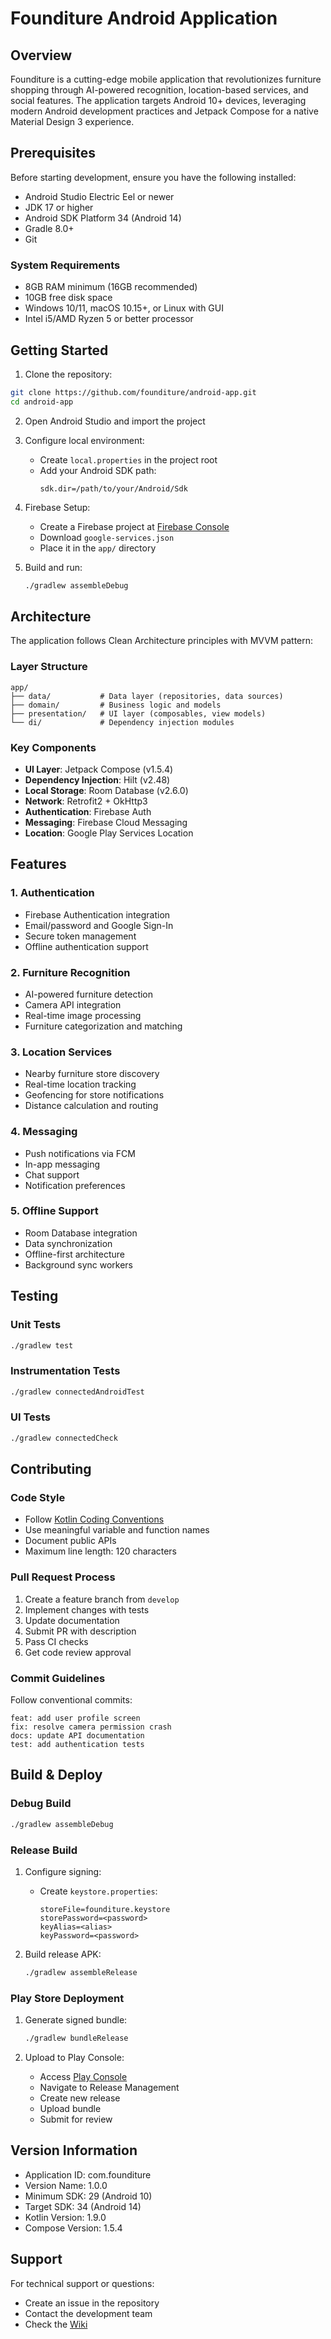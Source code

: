 # Founditure Android Application

## Overview

Founditure is a cutting-edge mobile application that revolutionizes furniture shopping through AI-powered recognition, location-based services, and social features. The application targets Android 10+ devices, leveraging modern Android development practices and Jetpack Compose for a native Material Design 3 experience.

## Prerequisites

Before starting development, ensure you have the following installed:

- Android Studio Electric Eel or newer
- JDK 17 or higher
- Android SDK Platform 34 (Android 14)
- Gradle 8.0+
- Git

### System Requirements

- 8GB RAM minimum (16GB recommended)
- 10GB free disk space
- Windows 10/11, macOS 10.15+, or Linux with GUI
- Intel i5/AMD Ryzen 5 or better processor

## Getting Started

1. Clone the repository:
```bash
git clone https://github.com/founditure/android-app.git
cd android-app
```

2. Open Android Studio and import the project

3. Configure local environment:
   - Create `local.properties` in the project root
   - Add your Android SDK path:
     ```properties
     sdk.dir=/path/to/your/Android/Sdk
     ```

4. Firebase Setup:
   - Create a Firebase project at [Firebase Console](https://console.firebase.google.com)
   - Download `google-services.json`
   - Place it in the `app/` directory

5. Build and run:
   ```bash
   ./gradlew assembleDebug
   ```

## Architecture

The application follows Clean Architecture principles with MVVM pattern:

### Layer Structure

```
app/
├── data/           # Data layer (repositories, data sources)
├── domain/         # Business logic and models
├── presentation/   # UI layer (composables, view models)
└── di/             # Dependency injection modules
```

### Key Components

- **UI Layer**: Jetpack Compose (v1.5.4)
- **Dependency Injection**: Hilt (v2.48)
- **Local Storage**: Room Database (v2.6.0)
- **Network**: Retrofit2 + OkHttp3
- **Authentication**: Firebase Auth
- **Messaging**: Firebase Cloud Messaging
- **Location**: Google Play Services Location

## Features

### 1. Authentication
- Firebase Authentication integration
- Email/password and Google Sign-In
- Secure token management
- Offline authentication support

### 2. Furniture Recognition
- AI-powered furniture detection
- Camera API integration
- Real-time image processing
- Furniture categorization and matching

### 3. Location Services
- Nearby furniture store discovery
- Real-time location tracking
- Geofencing for store notifications
- Distance calculation and routing

### 4. Messaging
- Push notifications via FCM
- In-app messaging
- Chat support
- Notification preferences

### 5. Offline Support
- Room Database integration
- Data synchronization
- Offline-first architecture
- Background sync workers

## Testing

### Unit Tests
```bash
./gradlew test
```

### Instrumentation Tests
```bash
./gradlew connectedAndroidTest
```

### UI Tests
```bash
./gradlew connectedCheck
```

## Contributing

### Code Style

- Follow [Kotlin Coding Conventions](https://kotlinlang.org/docs/coding-conventions.html)
- Use meaningful variable and function names
- Document public APIs
- Maximum line length: 120 characters

### Pull Request Process

1. Create a feature branch from `develop`
2. Implement changes with tests
3. Update documentation
4. Submit PR with description
5. Pass CI checks
6. Get code review approval

### Commit Guidelines

Follow conventional commits:
```
feat: add user profile screen
fix: resolve camera permission crash
docs: update API documentation
test: add authentication tests
```

## Build & Deploy

### Debug Build
```bash
./gradlew assembleDebug
```

### Release Build
1. Configure signing:
   - Create `keystore.properties`:
     ```properties
     storeFile=founditure.keystore
     storePassword=<password>
     keyAlias=<alias>
     keyPassword=<password>
     ```

2. Build release APK:
   ```bash
   ./gradlew assembleRelease
   ```

### Play Store Deployment

1. Generate signed bundle:
   ```bash
   ./gradlew bundleRelease
   ```

2. Upload to Play Console:
   - Access [Play Console](https://play.google.com/console)
   - Navigate to Release Management
   - Create new release
   - Upload bundle
   - Submit for review

## Version Information

- Application ID: com.founditure
- Version Name: 1.0.0
- Minimum SDK: 29 (Android 10)
- Target SDK: 34 (Android 14)
- Kotlin Version: 1.9.0
- Compose Version: 1.5.4

## Support

For technical support or questions:
- Create an issue in the repository
- Contact the development team
- Check the [Wiki](https://github.com/founditure/android-app/wiki)